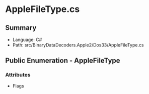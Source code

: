 ﻿# AppleFileType.cs

## Summary

* Language: C#
* Path: src/BinaryDataDecoders.Apple2/Dos33/AppleFileType.cs

## Public Enumeration - AppleFileType

### Attributes

 - Flags

